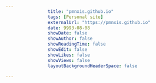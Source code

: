 ---
                title: "pmnxis.github.io"
                tags: [Personal site]
                externalUrl: "https://pmnxis.github.io"
                date: 9993-08-08
                showDate: false
                showAuthor: false
                showReadingTime: false
                showEdit: false
                showLikes: false
                showViews: false
                layoutBackgroundHeaderSpace: false
                ---
